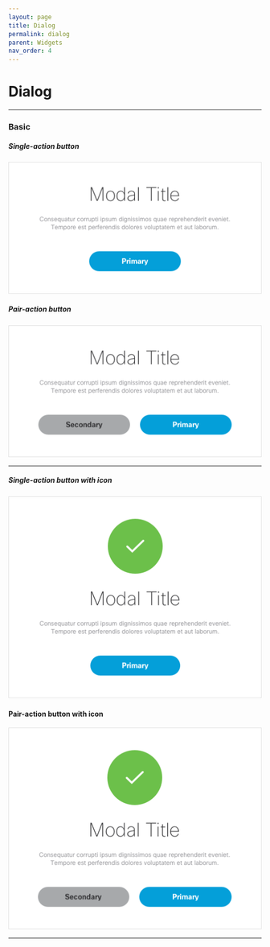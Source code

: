 ```yaml
---
layout: page
title: Dialog
permalink: dialog
parent: Widgets
nav_order: 4
---
```


# Dialog
---

### Basic

##### Single-action button
![single-action button](assets/images/dialog-basic-1.png)

##### Pair-action button
![pair-action button](assets/images/dialog-basic-2.png)

---

##### Single-action button with icon
![single-action button with icon](assets/images/dialog-icon-1.png)

#### Pair-action button with icon
![pair-action button with icon](assets/images/dialog-icon-2.png)

---

